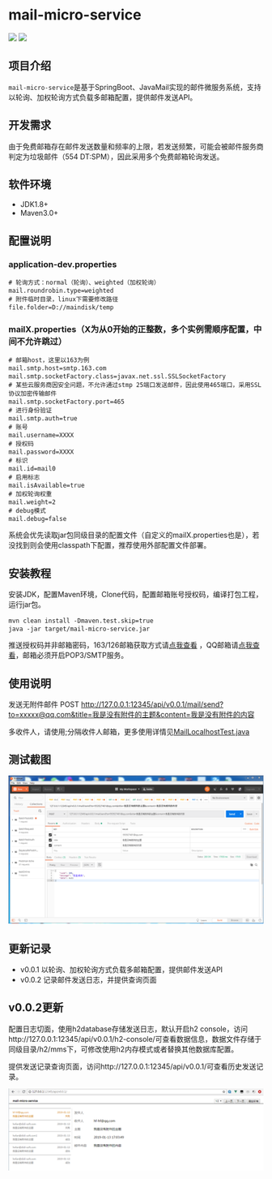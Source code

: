 # mail-micro-service

<p align="left">
    <a>
    	<img src="https://img.shields.io/badge/JDK-1.8+-brightgreen.svg" >
    	<img src="https://img.shields.io/badge/SpringBoot-2.1.0-green.svg" >
    </a>
</p>

## 项目介绍
`mail-micro-service`是基于SpringBoot、JavaMail实现的邮件微服务系统，支持以轮询、加权轮询方式负载多邮箱配置，提供邮件发送API。

## 开发需求
由于免费邮箱存在邮件发送数量和频率的上限，若发送频繁，可能会被邮件服务商判定为垃圾邮件（554 DT:SPM），因此采用多个免费邮箱轮询发送。

## 软件环境
- JDK1.8+
- Maven3.0+

## 配置说明

### application-dev.properties
```
# 轮询方式：normal（轮询）、weighted（加权轮询）
mail.roundrobin.type=weighted
# 附件临时目录，linux下需要修改路径
file.folder=D://maindisk/temp
```

### mailX.properties（X为从0开始的正整数，多个实例需顺序配置，中间不允许跳过）
```
# 邮箱host，这里以163为例
mail.smtp.host=smtp.163.com
mail.smtp.socketFactory.class=javax.net.ssl.SSLSocketFactory
# 某些云服务商因安全问题，不允许通过stmp 25端口发送邮件，因此使用465端口，采用SSL协议加密传输邮件
mail.smtp.socketFactory.port=465
# 进行身份验证
mail.smtp.auth=true
# 账号
mail.username=XXXX
# 授权码
mail.password=XXXX
# 标识
mail.id=mail0
# 启用标志
mail.isAvailable=true
# 加权轮询权重
mail.weight=2
# debug模式
mail.debug=false
```

系统会优先读取jar包同级目录的配置文件（自定义的mailX.properties也是），若没找到则会使用classpath下配置，推荐使用外部配置文件部署。

## 安装教程
安装JDK，配置Maven环境，Clone代码，配置邮箱账号授权码，编译打包工程，运行jar包。

```
mvn clean install -Dmaven.test.skip=true
java -jar target/mail-micro-service.jar
```

推送授权码并非邮箱密码，163/126邮箱获取方式请[点我查看](http://help.163.com/10/0312/13/61J0LI3200752CLQ.html) ，QQ邮箱请[点我查看](https://jingyan.baidu.com/article/90895e0f2af42664ec6b0b14.html)，邮箱必须开启POP3/SMTP服务。

## 使用说明
发送无附件邮件
POST http://127.0.0.1:12345/api/v0.0.1/mail/send?to=xxxxx@qq.com&title=我是没有附件的主题&content=我是没有附件的内容

多收件人，请使用;分隔收件人邮箱，更多使用详情见[MailLocalhostTest.java](/src/test/java/top/mail/MailLocalhostTest.java)

## 测试截图
![demo](/images/demo.gif)

## 更新记录
- v0.0.1 以轮询、加权轮询方式负载多邮箱配置，提供邮件发送API
- v0.0.2 记录邮件发送日志，并提供查询页面

## v0.0.2更新
配置日志切面，使用h2database存储发送日志，默认开启h2 console，访问http://127.0.0.1:12345/api/v0.0.1/h2-console/可查看数据信息，数据文件存储于同级目录/h2/mms下，可修改使用h2内存模式或者替换其他数据库配置。

提供发送记录查询页面，访问http://127.0.0.1:12345/api/v0.0.1/可查看历史发送记录。

![v0.0.2_1](/images/v0.0.2_1.png)